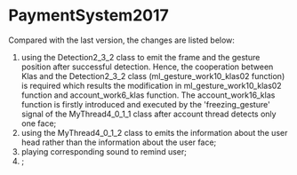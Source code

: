 # PaymentSystem2017
Compared with the last version, the changes are listed below:
1. using the Detection2_3_2 class to emit the frame and the gesture position after successful detection. Hence, the cooperation between Klas and the Detection2_3_2 class (ml_gesture_work10_klas02 function) is required which results the modification in ml_gesture_work10_klas02 function and account_work6_klas function. The account_work16_klas function is firstly introduced and executed by the 'freezing_gesture' signal of the MyThread4_0_1_1 class after account thread detects only one face;
2. using the MyThread4_0_1_2 class to emits the information about the user head rather than the information about the user face;
3. playing corresponding sound to remind user;
4. ;
